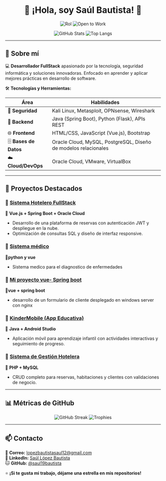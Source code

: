 <h1 align="center">👋 ¡Hola, soy Saúl Bautista! 🚀</h1>
<p align="center">
  <img src="https://img.shields.io/badge/Desarrollador%20FullStack-%F0%9F%92%BB-blue" alt="Rol"/>
  <img src="https://img.shields.io/badge/Open%20to%20Work-%F0%9F%92%BC-green" alt="Open to Work"/>
</p>

<p align="center">
  <img src="https://github-readme-stats.vercel.app/api?username=saul19bautista&show_icons=true&theme=tokyonight" alt="GitHub Stats"/>
  <img src="https://github-readme-stats.vercel.app/api/top-langs/?username=saul19bautista&layout=compact&theme=tokyonight" alt="Top Langs"/>
</p>

---

## 🌟 **Sobre mí**  
💻 **Desarrollador FullStack** apasionado por la tecnología, seguridad informática y soluciones innovadoras. Enfocado en aprender y aplicar mejores prácticas en desarrollo de software.  

🛠️ **Tecnologías y Herramientas:**  

| **Área**       | **Habilidades**                                                                                     |
|----------------|----------------------------------------------------------------------------------------------------|
| 🔐 **Seguridad**  | Kali Linux, Metasploit, OPNsense, Wireshark                                     |
| 💾 **Backend**    | Java (Spring Boot), Python (Flask), APIs REST                                     |
| 🌐 **Frontend**   | HTML/CSS, JavaScript (Vue.js), Bootstrap                                                           |
| 🗄️ **Bases de Datos** | Oracle Cloud, MySQL, PostgreSQL, Diseño de modelos relacionales                                   |
| ☁️ **Cloud/DevOps**  | Oracle Cloud, VMware, VirtualBox                                                        |

---

## 🚀 **Proyectos Destacados**  

### 🔐 [Sistema Hotelero FullStack](https://github.com/saul19bautista/Pagina-Hotel-desarrollo-en-la-nube)  
📌 **Vue.js + Spring Boot + Oracle Cloud**  
- Desarrollo de una plataforma de reservas con autenticación JWT y despliegue en la nube.  
- Optimización de consultas SQL y diseño de interfaz responsive.  

### 🔐 [Sistema médico](https://github.com/saul19bautista/SistemMedico)
📌**python y vue**
- Sistema medico para el diagnostico de enfermedades 

### 🔐 [Mi proyecto vue- Spring boot](https://github.com/saul19bautista/mi-proyecto-vue-spring)
📌**vue + spring boot**
- desarrollo de un formulario de cliente desplegado en windows server con nginx

### 📱 [KinderMobile (App Educativa)](https://github.com/Luz1727/AppAndroid/tree/SAULLOPEZBAUTISTA)
📌 **Java + Android Studio**  
- Aplicación móvil para aprendizaje infantil con actividades interactivas y seguimiento de progreso.  

### 🏨 [Sistema de Gestión Hotelera](https://github.com/saul19bautista/hotel)  
📌 **PHP + MySQL**  
- CRUD completo para reservas, habitaciones y clientes con validaciones de negocio.  

---

## 📊 **Métricas de GitHub**  
<p align="center">
  <img src="https://github-readme-streak-stats.herokuapp.com/?user=saul19bautista&theme=tokyonight" alt="GitHub Streak"/>
  <img src="https://github-profile-trophy.vercel.app/?username=saul19bautista&theme=onedark" alt="Trophies"/>
</p>

---

## 📫 **Contacto**  
📧 **Correo:** [lopezbautistasaul12@gmail.com](mailto:lopezbautistasaul12@gmail.com)  
🔗 **LinkedIn:** [Saúl López Bautista](https://www.linkedin.com/in/saúl-lópez-bautista-a845132a4)  
🐱 **GitHub:** [@saul19bautista](https://github.com/saul19bautista)  

⭐ **¡Si te gusta mi trabajo, déjame una estrella en mis repositorios!**  
